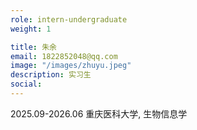 ```yaml
---
role: intern-undergraduate
weight: 1

title: 朱余
email: 1822852048@qq.com
image: "/images/zhuyu.jpeg"
description: 实习生
social:
---
```


2025.09-2026.06 重庆医科大学, 生物信息学


